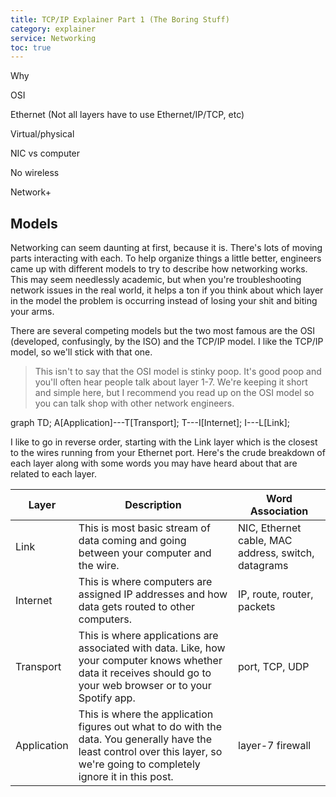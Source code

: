 ```yaml
---
title: TCP/IP Explainer Part 1 (The Boring Stuff)
category: explainer
service: Networking
toc: true
---
```

Why

OSI

Ethernet (Not all layers have to use Ethernet/IP/TCP, etc)

Virtual/physical

NIC vs computer

No wireless

Network+

## Models

Networking can seem daunting at first, because it is. There's lots of moving parts interacting with each. To help organize things a little better, engineers came up with different models to try to describe how networking works. This may seem needlessly academic, but when you're troubleshooting network issues in the real world, it helps a ton if you think about which layer in the model the problem is occurring instead of losing your shit and biting your arms.

There are several competing models but the two most famous are the OSI (developed, confusingly, by the ISO) and the TCP/IP model. I like the TCP/IP model, so we'll stick with that one.

> This isn't to say that the OSI model is stinky poop. It's good poop and you'll often hear people talk about layer 1-7. We're keeping it short and simple here, but I recommend you read up on the OSI model so you can talk shop with other network engineers.

<div class="mermaid">
graph TD;
  A[Application]---T[Transport];
  T---I[Internet];
  I---L[Link];
</div>

I like to go in reverse order, starting with the Link layer which is the closest to the wires running from your Ethernet port. Here's the crude breakdown of each layer along with some words you may have heard about that are related to each layer.

|Layer|Description|Word Association|
|-----|-----------|----------------|
|Link|This is most basic stream of data coming and going between your computer and the wire.|NIC, Ethernet cable, MAC address, switch, datagrams|
|Internet|This is where computers are assigned IP addresses and how data gets routed to other computers.|IP, route, router, packets|
|Transport|This is where applications are associated with data. Like, how your computer knows whether data it receives should go to your web browser or to your Spotify app.|port, TCP, UDP|
|Application|This is where the application figures out what to do with the data. You generally have the least control over this layer, so we're going to completely ignore it in this post.|layer-7 firewall|